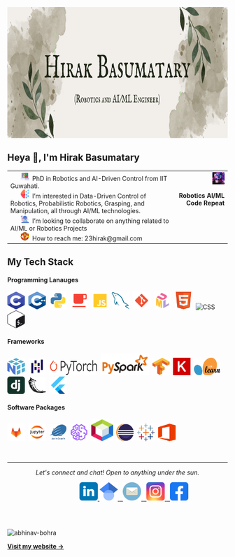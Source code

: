 <p align="center"><img src="https://github.com/Hirak-Basumatary/Hirak-Basumatary/blob/main/Hirak_Header.png" width="1380px" height="300px"></p>

<h2 align="left">Heya 👋, I'm Hirak Basumatary</h2>
<!--Intro Section-->
<table>
  <tr>
    <td style="width: 75%; vertical-align: top;">
      &nbsp;&nbsp;&nbsp;&nbsp;&nbsp;&nbsp;<img src="https://github.com/abhinav-bohra/abhinav-bohra/blob/main/icons/cs.svg" alt="C" width="20" height="20" />&nbsp;&nbsp;PhD in Robotics and AI-Driven Control from IIT Guwahati.<br>
      &nbsp;&nbsp;&nbsp;&nbsp;&nbsp;&nbsp;<img src="https://github.com/abhinav-bohra/abhinav-bohra/blob/main/icons/ai.svg" alt="C" width="20" height="20" />&nbsp;&nbsp;I’m interested in Data-Driven Control of Robotics, Probabilistic Robotics, Grasping, and Manipulation, all through AI/ML technologies.<br>
      &nbsp;&nbsp;&nbsp;&nbsp;&nbsp;&nbsp;<img src="https://github.com/abhinav-bohra/abhinav-bohra/blob/main/icons/dj.svg" alt="C" width="20" height="20" />&nbsp;&nbsp;I’m looking to collaborate on anything related to AI/ML or Robotics Projects<br>
      &nbsp;&nbsp;&nbsp;&nbsp;&nbsp;&nbsp;<img src="https://github.com/abhinav-bohra/abhinav-bohra/blob/main/icons/manu.svg" alt="C" width="20" height="20" />&nbsp;&nbsp;How to reach me: 23hirak@gmail.com <br>
    </td>
    <td style="width: 25%; text-align: right; vertical-align: top;">
      <img src="https://github.com/Hirak-Basumatary/Hirak-Basumatary/blob/main/Hirak_Coding.gif" width="25%">
      <p><strong>Robotics AI/ML Code Repeat</strong></p>
    </td>
  </tr>
</table>







<!--Skills Section-->
## My Tech Stack
<p align="left">
	<h4> Programming Lanauges</h4><p>
	<img src="https://github.com/abhinav-bohra/abhinav-bohra/blob/main/icons/c.svg" alt="C" width="40" height="40" />&nbsp;
	<img src="https://github.com/abhinav-bohra/abhinav-bohra/blob/main/icons/cpp.svg" alt="C++" width="40" height="40" />&nbsp;
	<img src="https://github.com/PKief/vscode-material-icon-theme/blob/main/icons/python.svg" alt="python" width="40" height="40" />&nbsp;
	<img src="https://github.com/PKief/vscode-material-icon-theme/blob/main/icons/java.svg" alt="java" width="40" height="40" />&nbsp;
	<img src="https://github.com/PKief/vscode-material-icon-theme/blob/main/icons/javascript.svg" alt="javascript" width="40" height="40" />&nbsp;
	<img src="https://github.com/abhinav-bohra/abhinav-bohra/blob/main/icons/mysql.svg" alt="SQL" width="40" height="40" />&nbsp;
	<img src="https://github.com/abhinav-bohra/abhinav-bohra/blob/main/icons/git.svg" alt="Git" width="40" height="40" />&nbsp;
	<img src="https://github.com/PKief/vscode-material-icon-theme/blob/main/icons/uml.svg" alt="UML" width="40" height="40" />&nbsp;
	<img src="https://github.com/abhinav-bohra/abhinav-bohra/blob/main/icons/html.svg" alt="HTML" width="40" height="40" />&nbsp;
	<img src="https://github.com/abhinav-bohra/abhinav-bohra/blob/main/icons/css.svg" alt="CSS" width="40" height="40" />&nbsp;
	<img src="https://github.com/abhinav-bohra/abhinav-bohra/blob/main/icons/bash1.svg" alt="Bash" width="40" height="40" />&nbsp;</p>
	<h4> Frameworks</h4><p>
	<img src="https://github.com/abhinav-bohra/abhinav-bohra/blob/main/icons/numpy.svg" alt="Numpy" width="40" height="40" />&nbsp;
	<img src="https://github.com/abhinav-bohra/abhinav-bohra/blob/main/icons/pandas.svg" alt="Pandas" width="40" height="40" />&nbsp;	
	<img src="https://github.com/abhinav-bohra/abhinav-bohra/blob/main/icons/pytorch.png" alt="PyTorch" width="110" height="35" />&nbsp;
	<img src="https://github.com/abhinav-bohra/abhinav-bohra/blob/main/icons/pyspark.png" alt="PySpark" width="110" height="50" />&nbsp;
	<img src="https://github.com/abhinav-bohra/abhinav-bohra/blob/main/icons/tensorflow-tf.svg" alt="TensorFlow" width="40" height="40" />&nbsp;
	<img src="https://github.com/abhinav-bohra/abhinav-bohra/blob/main/icons/keras.svg" alt="Keras" width="40" height="40" />&nbsp;
	<img src="https://github.com/abhinav-bohra/abhinav-bohra/blob/main/icons/scikit-learn.svg" alt="Scikit Learn" width="60" height="40" />&nbsp;
	<img src="https://github.com/abhinav-bohra/abhinav-bohra/blob/main/icons/django.svg" alt="Django" width="40" height="40" />&nbsp;
	<img src="https://github.com/abhinav-bohra/abhinav-bohra/blob/main/icons/flask.svg" alt="Flask" width="40" height="40" />&nbsp;
<!-- 	<img src="https://github.com/abhinav-bohra/abhinav-bohra/blob/main/icons/matplotlib.svg" alt="Matplotlib" width="60" height="40" />&nbsp;</p> -->
	<img src="https://github.com/abhinav-bohra/abhinav-bohra/blob/main/icons/flutter.svg" alt="Flutter" width="40" height="40" />&nbsp;</p>
	<h4>Software Packages</h4><p>
	<img src="https://github.com/abhinav-bohra/abhinav-bohra/blob/main/icons/gitlab.svg" alt="GitLab" width="40" height="40" />&nbsp;
	<img src="https://github.com/abhinav-bohra/abhinav-bohra/blob/main/icons/jupyter.png" alt="Jupyter" width="40" height="40" />&nbsp;
	<img src="https://github.com/abhinav-bohra/abhinav-bohra/blob/main/icons/zeppelin.png" alt="Zeppelin" width="40" height="40" />&nbsp;
	<img src="https://github.com/abhinav-bohra/abhinav-bohra/blob/main/icons/sagemaker.png" alt="Sagemaker" width="40" height="40" />&nbsp;
	<img src="https://github.com/abhinav-bohra/abhinav-bohra/blob/main/icons/netbeans.svg" alt="Netbeans" width="50" height="50" />&nbsp;
	<img src="https://github.com/abhinav-bohra/abhinav-bohra/blob/main/icons/eclipse.svg" alt="eclipse" width="40" height="40" />&nbsp;
	<img src="https://github.com/abhinav-bohra/abhinav-bohra/blob/main/icons/tableau.svg" alt="Tableau" width="40" height="40" />&nbsp;
	<img src="https://github.com/abhinav-bohra/abhinav-bohra/blob/main/icons/office.svg" alt="Office" width="40" height="40" />&nbsp;</p>
</p><br>
<!--Connect Section-->
<hr>
<p align="center">
<i>Let's connect and chat! Open to anything under the sun.</i><br>
<p align="center">
	&nbsp;&nbsp;&nbsp;&nbsp;&nbsp;&nbsp;&nbsp;&nbsp;&nbsp;&nbsp;&nbsp;&nbsp;&nbsp;&nbsp;&nbsp;&nbsp;&nbsp;&nbsp;
	<a href="https://linkedin.com/in/abhinav-bohra">
		<img alt="Abhinav Bohra - LinkedIn" width="42px" src="https://github.com/abhinav-bohra/abhinav-bohra/blob/main/icons/linkedin.svg"/>
	</a>
	<a href="https://scholar.google.com/citations?user=F51Ct9oAAAAJ&hl=en&oi=ao">
		<img alt="Abhinav Bohra - Google Scholar" width="42px" src="https://github.com/abhinav-bohra/abhinav-bohra/blob/main/icons/google_scholar.svg"/>
	</a>
	<a href="mailto:abhinavbohra01@gmail.com">
		&nbsp;&nbsp;<img alt="Abhinav Bohra - Mail" width="42px" src="https://github.com/abhinav-bohra/abhinav-bohra/blob/main/icons/email.svg"/>
	</a>
	<a href="https://instagram.com/abhinavbohra01">
		&nbsp;&nbsp;<img alt="Abhinav Bohra - Instagram" width="42px" src="https://github.com/abhinav-bohra/abhinav-bohra/blob/main/icons/ig.svg"/>
	</a>
	<a href="https://facebook.com/abhinavbohra01">
		&nbsp;&nbsp;<img alt="Abhinav Bohra - Facebook" width="42px" src="https://github.com/abhinav-bohra/abhinav-bohra/blob/main/icons/fb.svg"/>
	</a>
<!-- <img align="right" src="https://res.cloudinary.com/murshidazher/image/upload/w_auto,dpr_1.0,c_scale,f_webp,fl_awebp.progressive.progressive:semi,f_webp,fl_awebp,q_100/readme-peace.png" height="140" title="Peace" /> -->
</p><br><br>

<!-- Profile Views -->

<p align="left"><img src="https://komarev.com/ghpvc/?username=abhinav-bohra&label=Profile%20views&color=0e75b6&style=flat" alt="abhinav-bohra" height=21px/></p>

**[Visit my website &rarr;](https://Hirak-Basumatary.github.io/)**
